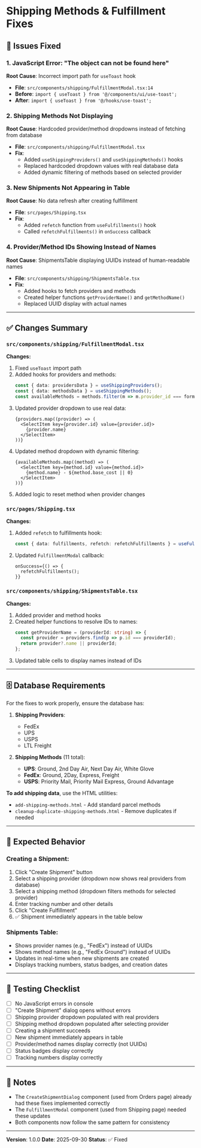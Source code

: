# Shipping Methods & Fulfillment Fixes

## 🐛 Issues Fixed

### 1. JavaScript Error: "The object can not be found here"
**Root Cause**: Incorrect import path for `useToast` hook
- **File**: `src/components/shipping/FulfillmentModal.tsx:14`
- **Before**: `import { useToast } from '@/components/ui/use-toast';`
- **After**: `import { useToast } from '@/hooks/use-toast';`

### 2. Shipping Methods Not Displaying
**Root Cause**: Hardcoded provider/method dropdowns instead of fetching from database
- **File**: `src/components/shipping/FulfillmentModal.tsx`
- **Fix**:
  - Added `useShippingProviders()` and `useShippingMethods()` hooks
  - Replaced hardcoded dropdown values with real database data
  - Added dynamic filtering of methods based on selected provider

### 3. New Shipments Not Appearing in Table
**Root Cause**: No data refresh after creating fulfillment
- **File**: `src/pages/Shipping.tsx`
- **Fix**:
  - Added `refetch` function from `useFulfillments()` hook
  - Called `refetchFulfillments()` in `onSuccess` callback

### 4. Provider/Method IDs Showing Instead of Names
**Root Cause**: ShipmentsTable displaying UUIDs instead of human-readable names
- **File**: `src/components/shipping/ShipmentsTable.tsx`
- **Fix**:
  - Added hooks to fetch providers and methods
  - Created helper functions `getProviderName()` and `getMethodName()`
  - Replaced UUID display with actual names

---

## ✅ Changes Summary

### `src/components/shipping/FulfillmentModal.tsx`

**Changes:**
1. Fixed `useToast` import path
2. Added hooks for providers and methods:
   ```typescript
   const { data: providersData } = useShippingProviders();
   const { data: methodsData } = useShippingMethods();
   const availableMethods = methods.filter(m => m.provider_id === formData.providerId);
   ```
3. Updated provider dropdown to use real data:
   ```tsx
   {providers.map((provider) => (
     <SelectItem key={provider.id} value={provider.id}>
       {provider.name}
     </SelectItem>
   ))}
   ```
4. Updated method dropdown with dynamic filtering:
   ```tsx
   {availableMethods.map((method) => (
     <SelectItem key={method.id} value={method.id}>
       {method.name} - ${method.base_cost || 0}
     </SelectItem>
   ))}
   ```
5. Added logic to reset method when provider changes

### `src/pages/Shipping.tsx`

**Changes:**
1. Added `refetch` to fulfillments hook:
   ```typescript
   const { data: fulfillments, refetch: refetchFulfillments } = useFulfillments();
   ```
2. Updated `FulfillmentModal` callback:
   ```tsx
   onSuccess={() => {
     refetchFulfillments();
   }}
   ```

### `src/components/shipping/ShipmentsTable.tsx`

**Changes:**
1. Added provider and method hooks
2. Created helper functions to resolve IDs to names:
   ```typescript
   const getProviderName = (providerId: string) => {
     const provider = providers.find(p => p.id === providerId);
     return provider?.name || providerId;
   };
   ```
3. Updated table cells to display names instead of IDs

---

## 🗄️ Database Requirements

For the fixes to work properly, ensure the database has:

1. **Shipping Providers**:
   - FedEx
   - UPS
   - USPS
   - LTL Freight

2. **Shipping Methods** (11 total):
   - **UPS**: Ground, 2nd Day Air, Next Day Air, White Glove
   - **FedEx**: Ground, 2Day, Express, Freight
   - **USPS**: Priority Mail, Priority Mail Express, Ground Advantage

**To add shipping data**, use the HTML utilities:
- `add-shipping-methods.html` - Add standard parcel methods
- `cleanup-duplicate-shipping-methods.html` - Remove duplicates if needed

---

## 🎯 Expected Behavior

### Creating a Shipment:
1. Click "Create Shipment" button
2. Select a shipping provider (dropdown now shows real providers from database)
3. Select a shipping method (dropdown filters methods for selected provider)
4. Enter tracking number and other details
5. Click "Create Fulfillment"
6. ✅ Shipment immediately appears in the table below

### Shipments Table:
- Shows provider names (e.g., "FedEx") instead of UUIDs
- Shows method names (e.g., "FedEx Ground") instead of UUIDs
- Updates in real-time when new shipments are created
- Displays tracking numbers, status badges, and creation dates

---

## 🧪 Testing Checklist

- [ ] No JavaScript errors in console
- [ ] "Create Shipment" dialog opens without errors
- [ ] Shipping provider dropdown populated with real providers
- [ ] Shipping method dropdown populated after selecting provider
- [ ] Creating a shipment succeeds
- [ ] New shipment immediately appears in table
- [ ] Provider/method names display correctly (not UUIDs)
- [ ] Status badges display correctly
- [ ] Tracking numbers display correctly

---

## 📝 Notes

- The `CreateShipmentDialog` component (used from Orders page) already had these fixes implemented correctly
- The `FulfillmentModal` component (used from Shipping page) needed these updates
- Both components now follow the same pattern for consistency

---

**Version**: 1.0.0
**Date**: 2025-09-30
**Status**: ✅ Fixed
